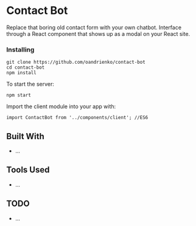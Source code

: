 # Contact Bot

Replace that boring old contact form with your own chatbot. Interface through a React component that shows up as a modal on your React site.

### Installing

```
git clone https://github.com/oandrienko/contact-bot
cd contact-bot
npm install
```

To start the server:

```
npm start
```

Import the client module into your app with:

```
import ContactBot from '../components/client'; //ES6
```

## Built With

* ...

## Tools Used

* ...

## TODO

* ...

